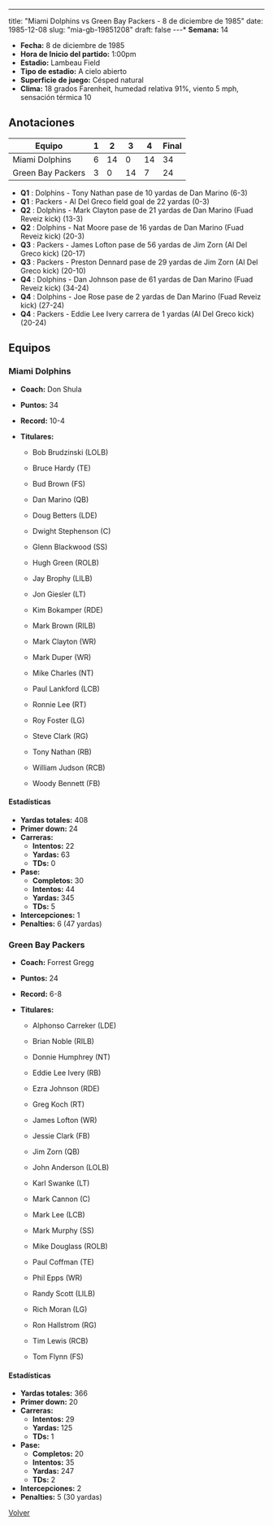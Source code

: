 ---
title: "Miami Dolphins vs Green Bay Packers - 8 de diciembre de 1985"
date: 1985-12-08
slug: "mia-gb-19851208"
draft: false
---* **Semana:** 14
* **Fecha:** 8 de diciembre de 1985
* **Hora de Inicio del partido:** 1:00pm
* **Estadio:** Lambeau Field
* **Tipo de estadio:** A cielo abierto
* **Superficie de juego:** Césped natural
* **Clima:** 18 grados Farenheit, humedad relativa 91%, viento 5 mph, sensación térmica 10




## Anotaciones
| Equipo | 1 | 2 | 3 | 4 | Final |
|--------|---|---|---|---|-------|
| Miami Dolphins  | 6 | 14 | 0 | 14  | 34 |
| Green Bay Packers  | 3 | 0 | 14 | 7  | 24 |
* **Q1** : Dolphins - Tony Nathan pase de 10 yardas de Dan Marino (6-3)
* **Q1** : Packers - Al Del Greco field goal de 22 yardas (0-3)
* **Q2** : Dolphins - Mark Clayton pase de 21 yardas de Dan Marino (Fuad Reveiz kick) (13-3)
* **Q2** : Dolphins - Nat Moore pase de 16 yardas de Dan Marino (Fuad Reveiz kick) (20-3)
* **Q3** : Packers - James Lofton pase de 56 yardas de Jim Zorn (Al Del Greco kick) (20-17)
* **Q3** : Packers - Preston Dennard pase de 29 yardas de Jim Zorn (Al Del Greco kick) (20-10)
* **Q4** : Dolphins - Dan Johnson pase de 61 yardas de Dan Marino (Fuad Reveiz kick) (34-24)
* **Q4** : Dolphins - Joe Rose pase de 2 yardas de Dan Marino (Fuad Reveiz kick) (27-24)
* **Q4** : Packers - Eddie Lee Ivery carrera de 1 yardas (Al Del Greco kick) (20-24)


## Equipos


### Miami Dolphins
* **Coach:** Don Shula
* **Puntos:** 34
* **Record:** 10-4
* **Titulares:** 

  * Bob Brudzinski (LOLB) 

  * Bruce Hardy (TE) 

  * Bud Brown (FS) 

  * Dan Marino (QB) 

  * Doug Betters (LDE) 

  * Dwight Stephenson (C) 

  * Glenn Blackwood (SS) 

  * Hugh Green (ROLB) 

  * Jay Brophy (LILB) 

  * Jon Giesler (LT) 

  * Kim Bokamper (RDE) 

  * Mark Brown (RILB) 

  * Mark Clayton (WR) 

  * Mark Duper (WR) 

  * Mike Charles (NT) 

  * Paul Lankford (LCB) 

  * Ronnie Lee (RT) 

  * Roy Foster (LG) 

  * Steve Clark (RG) 

  * Tony Nathan (RB) 

  * William Judson (RCB) 

  * Woody Bennett (FB) 

#### Estadísticas
* **Yardas totales:** 408
* **Primer down:** 24
* **Carreras:**
  * **Intentos:** 22
  * **Yardas:** 63
  * **TDs:** 0
* **Pase:**
  * **Completos:** 30
  * **Intentos:** 44
  * **Yardas:** 345
  * **TDs:** 5
* **Intercepciones:** 1
* **Penalties:** 6 (47 yardas)

### Green Bay Packers
* **Coach:** Forrest Gregg
* **Puntos:** 24
* **Record:** 6-8
* **Titulares:** 

  * Alphonso Carreker (LDE) 

  * Brian Noble (RILB) 

  * Donnie Humphrey (NT) 

  * Eddie Lee Ivery (RB) 

  * Ezra Johnson (RDE) 

  * Greg Koch (RT) 

  * James Lofton (WR) 

  * Jessie Clark (FB) 

  * Jim Zorn (QB) 

  * John Anderson (LOLB) 

  * Karl Swanke (LT) 

  * Mark Cannon (C) 

  * Mark Lee (LCB) 

  * Mark Murphy (SS) 

  * Mike Douglass (ROLB) 

  * Paul Coffman (TE) 

  * Phil Epps (WR) 

  * Randy Scott (LILB) 

  * Rich Moran (LG) 

  * Ron Hallstrom (RG) 

  * Tim Lewis (RCB) 

  * Tom Flynn (FS) 

#### Estadísticas
* **Yardas totales:** 366
* **Primer down:** 20
* **Carreras:**
  * **Intentos:** 29
  * **Yardas:** 125
  * **TDs:** 1
* **Pase:**
  * **Completos:** 20
  * **Intentos:** 35
  * **Yardas:** 247
  * **TDs:** 2
* **Intercepciones:** 2
* **Penalties:** 5 (30 yardas)


[Volver](/historia/1985)
